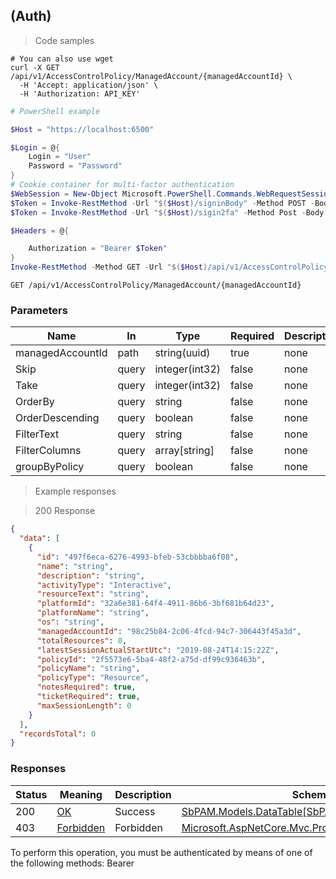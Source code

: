 
##  (Auth)

<a id="opIdGetPoliciesForAccountAsync"></a>

> Code samples

```shell
# You can also use wget
curl -X GET /api/v1/AccessControlPolicy/ManagedAccount/{managedAccountId} \
  -H 'Accept: application/json' \
  -H 'Authorization: API_KEY'

```

```powershell
# PowerShell example

$Host = "https://localhost:6500"

$Login = @{
    Login = "User"
    Password = "Password"
}
# Cookie container for multi-factor authentication
$WebSession = New-Object Microsoft.PowerShell.Commands.WebRequestSession
$Token = Invoke-RestMethod -Url "$($Host)/signinBody" -Method POST -Body (ConvertTo-Json $Login) -WebRequestSession $WebSession
$Token = Invoke-RestMethod -Url "$($Host)/sigin2fa" -Method Post -Body $MfaCode -Headers @{Authorization: "Bearer $Token"} -WebRequestSession $WebSession

$Headers = @{

    Authorization = "Bearer $Token"
}
Invoke-RestMethod -Method GET -Url "$($Host)/api/v1/AccessControlPolicy/ManagedAccount/{managedAccountId} -Headers $Headers
```

`GET /api/v1/AccessControlPolicy/ManagedAccount/{managedAccountId}`

<h3 id="-(auth)-parameters">Parameters</h3>

|Name|In|Type|Required|Description|
|---|---|---|---|---|
|managedAccountId|path|string(uuid)|true|none|
|Skip|query|integer(int32)|false|none|
|Take|query|integer(int32)|false|none|
|OrderBy|query|string|false|none|
|OrderDescending|query|boolean|false|none|
|FilterText|query|string|false|none|
|FilterColumns|query|array[string]|false|none|
|groupByPolicy|query|boolean|false|none|

> Example responses

> 200 Response

```json
{
  "data": [
    {
      "id": "497f6eca-6276-4993-bfeb-53cbbbba6f08",
      "name": "string",
      "description": "string",
      "activityType": "Interactive",
      "resourceText": "string",
      "platformId": "32a6e381-64f4-4911-86b6-3bf681b64d23",
      "platformName": "string",
      "os": "string",
      "managedAccountId": "98c25b84-2c06-4fcd-94c7-306443f45a3d",
      "totalResources": 0,
      "latestSessionActualStartUtc": "2019-08-24T14:15:22Z",
      "policyId": "2f5573e6-5ba4-48f2-a75d-df99c936463b",
      "policyName": "string",
      "policyType": "Resource",
      "notesRequired": true,
      "ticketRequired": true,
      "maxSessionLength": 0
    }
  ],
  "recordsTotal": 0
}
```

<h3 id="-(auth)-responses">Responses</h3>

|Status|Meaning|Description|Schema|
|---|---|---|---|
|200|[OK](https://tools.ietf.org/html/rfc7231#section-6.3.1)|Success|[SbPAM.Models.DataTable[SbPAM.Models.ActivityCard]](../Models/sbpam.models.datatable_sbpam.models.activitycard.md)|
|403|[Forbidden](https://tools.ietf.org/html/rfc7231#section-6.5.3)|Forbidden|[Microsoft.AspNetCore.Mvc.ProblemDetails](../Models/microsoft.aspnetcore.mvc.problemdetails.md)|

<aside class="warning">
To perform this operation, you must be authenticated by means of one of the following methods:
Bearer
</aside>


